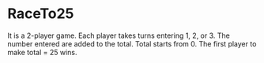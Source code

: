 # RaceTo25
It is a 2-player game. Each player takes turns entering 1, 2, or 3. The number entered are added to the total. Total starts from 0. The first player to make total = 25 wins.
